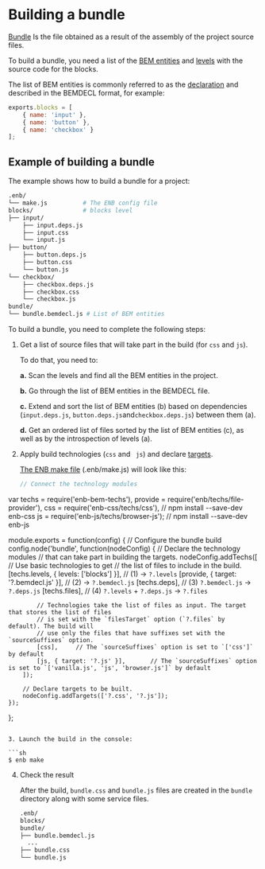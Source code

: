 # Building a bundle

[Bundle](https://github.com/enb/enb/blob/master/docs/terms.en.md) Is the file obtained as a result of the assembly of the project source files.

To build a bundle, you need a list of the [BEM entities](https://en.bem.info/methodology/key-concepts/#bem-entity) and [levels](https://en.bem.info/methodology/redefinition-levels/)  with the source code for the blocks.

The list of BEM entities is commonly referred to as the [declaration](https://en.bem.info/methodology/declarations/) and described in the BEMDECL format, for example:

```js
exports.blocks = [
    { name: 'input' },
    { name: 'button' },
    { name: 'checkbox' }
];
```

## Example of building a bundle

The example shows how to build a bundle for a project:

```sh
.enb/
└── make.js          # The ENB config file
blocks/              # blocks level
├── input/
    ├── input.deps.js
    ├── input.css
    └── input.js
├── button/
    ├── button.deps.js
    ├── button.css
    └── button.js
└── checkbox/
    ├── checkbox.deps.js
    ├── checkbox.css
    └── checkbox.js
bundle/
└── bundle.bemdecl.js # List of BEM entities
```

To build a bundle, you need to complete the following steps:

1. Get a list of source files that will take part in the build (for `css` and `js`).

   To do that, you need to:

   **a.** Scan the levels and find all the BEM entities in the project.

   **b.** Go through the list of BEM entities in the BEMDECL file.

   **c.** Extend and sort the list of BEM entities (b) based on dependencies (`input.deps.js`, `button.deps.js`and`checkbox.deps.js`) between them (a).

   **d.** Get an ordered list of files sorted by the list of BEM entities (c), as well as by the introspection of levels (a).

2. Apply build technologies (`css`  and ` js`) and declare [targets](https://github.com/enb/enb/blob/master/docs/terms.en.md).

   [The ENB make file](https://github.com/enb/enb/blob/master/docs/terms.en.md) (.enb/make.js) will look like this:

   ```js
   // Connect the technology modules
var techs = require('enb-bem-techs'),
    provide = require('enb/techs/file-provider'),
    css = require('enb-css/techs/css'), // npm install --save-dev enb-css
    js = require('enb-js/techs/browser-js'); // npm install --save-dev enb-js

module.exports = function(config) {
    // Configure the bundle build
    config.node('bundle', function(nodeConfig) {
        // Declare the technology modules
        // that can take part in building the targets.
        nodeConfig.addTechs([
            // Use basic technologies to get
            // the list of files to include in the build.
            [techs.levels, { levels: ['blocks'] }],   // (1) -> `?.levels`
            [provide, { target: '?.bemdecl.js' }],    // (2) -> `?.bemdecl.js`
            [techs.deps],                             // (3) `?.bemdecl.js` -> `?.deps.js`
            [techs.files],                            // (4) `?.levels` + `?.deps.js` -> `?.files`

            // Technologies take the list of files as input. The target that stores the list of files
            // is set with the `filesTarget` option (`?.files` by default). The build will
            // use only the files that have suffixes set with the `sourceSuffixes` option.
            [css],     // The `sourceSuffixes` option is set to `['css']` by default
            [js, { target: '?.js' }],       // The `sourceSuffixes` option is set to `['vanilla.js', 'js', 'browser.js']` by default
        ]);

        // Declare targets to be built.
        nodeConfig.addTargets(['?.css', '?.js']);
    });
};
   ```

3. Launch the build in the console:

   ```sh
   $ enb make
   ```

4. Check the result

   After the build, `bundle.css` and `bundle.js` files are created in the `bundle` directory along with some service files.

   ```sh
   .enb/
   blocks/
   bundle/
   ├── bundle.bemdecl.js
     ...
   ├── bundle.css
   └── bundle.js
   ```

